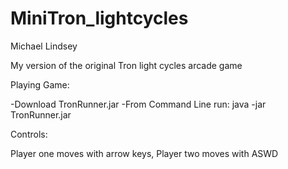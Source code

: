 # MiniTron_lightcycles

Michael Lindsey

My version of the original Tron light cycles arcade game

Playing Game:

-Download TronRunner.jar
-From Command Line run: java -jar TronRunner.jar

Controls:

Player one moves with arrow keys, 
Player two moves with ASWD
 
 
